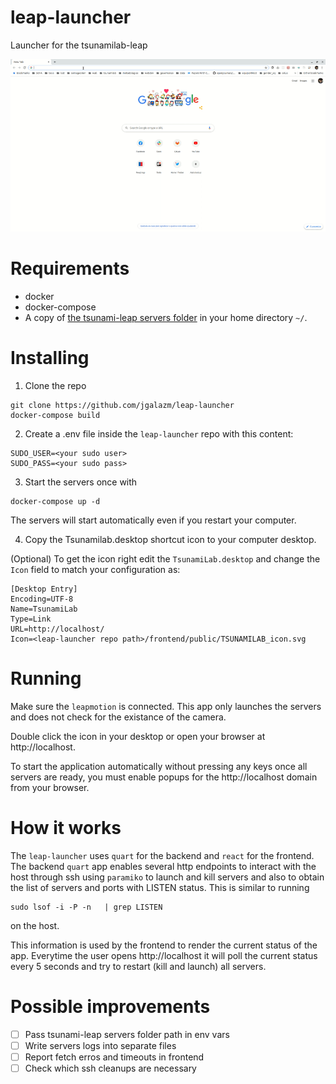 # leap-launcher
Launcher for the tsunamilab-leap

![Demo gif](https://github.com/jgalazm/leap-launcher/raw/master/docs/demo.gif)
# Requirements
- docker
- docker-compose
- A copy of [the tsunami-leap servers folder](https://github.com/Inria-Chile/leap-tsunami/tree/dev/websocket) in your home directory `~/`.

# Installing
1. Clone the repo
```
git clone https://github.com/jgalazm/leap-launcher
docker-compose build
```
2. Create a .env file inside the `leap-launcher` repo with this content:
```
SUDO_USER=<your sudo user>
SUDO_PASS=<your sudo pass>
```


3. Start the servers once with
```
docker-compose up -d
```
The servers will start automatically even if you restart your computer.


4. Copy the Tsunamilab.desktop shortcut icon to your computer desktop.

(Optional) To get the icon right edit the `TsunamiLab.desktop` and change the `Icon` field to match your configuration as:
```
[Desktop Entry]
Encoding=UTF-8
Name=TsunamiLab
Type=Link
URL=http://localhost/
Icon=<leap-launcher repo path>/frontend/public/TSUNAMILAB_icon.svg
```

# Running
Make sure the `leapmotion` is connected. 
This app only launches the servers and does not check for the existance of the camera.

Double click the icon in your desktop or open your browser at  http://localhost.

To start the application automatically without pressing any keys once all servers are ready, you must enable popups for the http://localhost domain from your browser.


# How it works
The `leap-launcher`  uses `quart` for the backend and `react` for the frontend. 
The backend `quart` app enables several http endpoints to interact with the host through ssh using `paramiko` to launch and kill servers and also to obtain the list of servers and ports with LISTEN status.  This is similar to running
```
sudo lsof -i -P -n   | grep LISTEN
```
on the host.

This information is used by the frontend to render the current status of the app. Everytime the user opens http://localhost it will poll the current status every 5 seconds and try to restart (kill and launch) all servers.

# Possible improvements

- [ ] Pass tsunami-leap servers folder path in env vars
- [ ] Write servers logs into separate files
- [ ] Report fetch erros and timeouts in frontend
- [ ] Check which ssh cleanups are necessary
